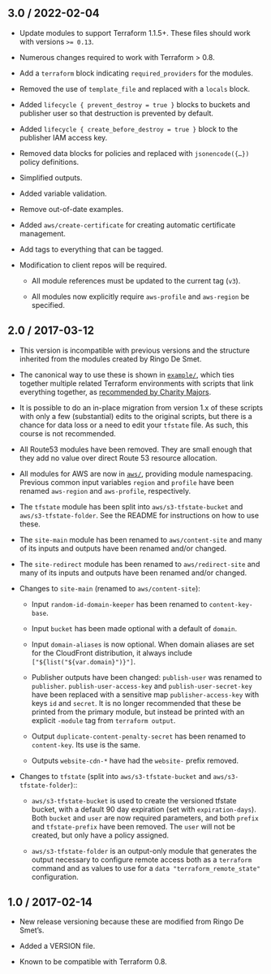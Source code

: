 ## 3.0 / 2022-02-04

- Update modules to support Terraform 1.1.5+. These files should work with
  versions `>= 0.13`.

- Numerous changes required to work with Terraform > 0.8.

- Add a `terraform` block indicating `required_providers` for the modules.

- Removed the use of `template_file` and replaced with a `locals` block.

- Added `lifecycle { prevent_destroy = true }` blocks to buckets and publisher
  user so that destruction is prevented by default.

- Added `lifecycle { create_before_destroy = true }` block to the publisher IAM
  access key.

- Removed data blocks for policies and replaced with `jsonencode({…})` policy
  definitions.

- Simplified outputs.

- Added variable validation.

- Remove out-of-date examples.

- Added `aws/create-certificate` for creating automatic certificate management.

- Add tags to everything that can be tagged.

- Modification to client repos will be required.

  - All module references must be updated to the current tag (`v3`).

  - All modules now explicitly require `aws-profile` and `aws-region` be
    specified.

## 2.0 / 2017-03-12

- This version is incompatible with previous versions and the structure
  inherited from the modules created by Ringo De Smet.

- The canonical way to use these is shown in [`example/`], which ties together
  multiple related Terraform environments with scripts that link everything
  together, as [recommended by Charity Majors].

- It is possible to do an in-place migration from version 1.x of these scripts
  with only a few (substantial) edits to the original scripts, but there is
  a chance for data loss or a need to edit your `tfstate` file. As such, this
  course is not recommended.

- All Route53 modules have been removed. They are small enough that they add no
  value over direct Route 53 resource allocation.

- All modules for AWS are now in [`aws/`], providing module namespacing.
  Previous common input variables `region` and `profile` have been renamed
  `aws-region` and `aws-profile`, respectively.

- The `tfstate` module has been split into `aws/s3-tfstate-bucket` and
  `aws/s3-tfstate-folder`. See the README for instructions on how to use these.

- The `site-main` module has been renamed to `aws/content-site` and many of its
  inputs and outputs have been renamed and/or changed.

- The `site-redirect` module has been renamed to `aws/redirect-site` and many of
  its inputs and outputs have been renamed and/or changed.

- Changes to `site-main` (renamed to `aws/content-site`):

  - Input `random-id-domain-keeper` has been renamed to `content-key-base`.

  - Input `bucket` has been made optional with a default of `domain`.

  - Input `domain-aliases` is now optional. When domain aliases are set for the
    CloudFront distribution, it always include `["${list("${var.domain}")}"]`.

  - Publisher outputs have been changed: `publish-user` was renamed to
    `publisher`. `publish-user-access-key` and `publish-user-secret-key` have
    been replaced with a sensitive map `publisher-access-key` with keys `id` and
    `secret`. It is no longer recommended that these be printed from the primary
    module, but instead be printed with an explicit `-module` tag from
    `terraform output`.

  - Output `duplicate-content-penalty-secret` has been renamed to `content-key`.
    Its use is the same.

  - Outputs `website-cdn-*` have had the `website-` prefix removed.

- Changes to `tfstate` (split into `aws/s3-tfstate-bucket` and
  `aws/s3-tfstate-folder`)::

  - `aws/s3-tfstate-bucket` is used to create the versioned tfstate bucket, with
    a default 90 day expiration (set with `expiration-days`). Both `bucket` and
    `user` are now required parameters, and both `prefix` and `tfstate-prefix`
    have been removed. The `user` will not be created, but only have a policy
    assigned.

  - `aws/s3-tfstate-folder` is an output-only module that generates the output
    necessary to configure remote access both as a `terraform` command and as
    values to use for a `data "terraform_remote_state"` configuration.

## 1.0 / 2017-02-14

- New release versioning because these are modified from Ringo De Smet’s.

- Added a VERSION file.

- Known to be compatible with Terraform 0.8.

[recommended by charity majors]: https://charity.wtf/2016/03/30/terraform-vpc-and-why-you-want-a-tfstate-file-per-env/
[`example/`]: https://github.com/halostatue/terraform-modules/tree/v2.0/example/
[`aws/`]: https://github.com/halostatue/terraform-modules/tree/v2.0/aws/
